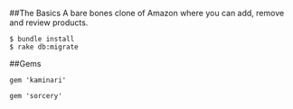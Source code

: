##The Basics
A bare bones clone of Amazon where you can add, remove and review products.

    $ bundle install
    $ rake db:migrate

##Gems

    gem 'kaminari'

    gem 'sorcery'
